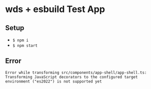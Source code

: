 # wds + esbuild Test App

## Setup

- `$ npm i`
- `$ npm start`

## Error

```shell
Error while transforming src/components/app-shell/app-shell.ts: Transforming JavaScript decorators to the configured target environment ("es2022") is not supported yet
```
